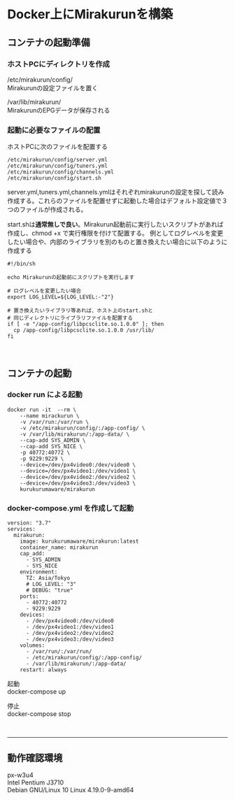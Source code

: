 
# Docker上にMirakurunを構築

## コンテナの起動準備

### ホストPCにディレクトリを作成

/etc/mirakurun/config/  
Mirakurunの設定ファイルを置く

/var/lib/mirakurun/  
MirakurunのEPGデータが保存される

### 起動に必要なファイルの配置

ホストPCに次のファイルを配置する  

```none
/etc/mirakurun/config/server.yml
/etc/mirakurun/config/tuners.yml
/etc/mirakurun/config/channels.yml
/etc/mirakurun/config/start.sh
```

server.yml,tuners.yml,channels.ymlはそれぞれmirakurunの設定を探して読み作成する。これらのファイルを配置せずに起動した場合はデフォルト設定値で３つのファイルが作成される。

start.shは**通常無しで良い**。Mirakurun起動前に実行したいスクリプトがあれば作成し、chmod +x で実行権限を付けて配置する。 例としてログレベルを変更したい場合や、内部のライブラリを別のものと置き換えたい場合に以下のように作成する

```shell
#!/bin/sh

echo Mirakurunの起動前にスクリプトを実行します

# ログレベルを変更したい場合
export LOG_LEVEL=${LOG_LEVEL:-"2"}

# 置き換えたいライブラリ等あれば、ホスト上のstart.shと
# 同じディレクトリにライブラリファイルを配置する
if [ -e "/app-config/libpcsclite.so.1.0.0" ]; then
  cp /app-config/libpcsclite.so.1.0.0 /usr/lib/
fi

```

&nbsp;

## コンテナの起動

### docker run による起動

```shell
docker run -it  --rm \
    --name mirackurun \
    -v /var/run:/var/run \
    -v /etc/mirakurun/config/:/app-config/ \
    -v /var/lib/mirakurun/:/app-data/ \
    --cap-add SYS_ADMIN \
    --cap-add SYS_NICE \
    -p 40772:40772 \
    -p 9229:9229 \
    --device=/dev/px4video0:/dev/video0 \
    --device=/dev/px4video1:/dev/video1 \
    --device=/dev/px4video2:/dev/video2 \
    --device=/dev/px4video3:/dev/video3 \
    kurukurumaware/mirakurun
```

### docker-compose.yml を作成して起動

```shell
version: "3.7"
services:
  mirakurun:
    image: kurukurumaware/mirakurun:latest
    container_name: mirakurun
    cap_add:
      - SYS_ADMIN
      - SYS_NICE
    environment:
      TZ: Asia/Tokyo
      # LOG_LEVEL: "3"
      # DEBUG: "true"
    ports:
      - 40772:40772
      - 9229:9229
    devices:
      - /dev/px4video0:/dev/video0
      - /dev/px4video1:/dev/video1
      - /dev/px4video2:/dev/video2
      - /dev/px4video3:/dev/video3
    volumes:
      - /var/run/:/var/run/
      - /etc/mirakurun/config/:/app-config/
      - /var/lib/mirakurun/:/app-data/
    restart: always

```

起動  
docker-compose up

停止  
docker-compose stop  

&nbsp;

---

## 動作確認環境

px-w3u4  
Intel Pentium J3710  
Debian GNU/Linux 10 Linux 4.19.0-9-amd64  
